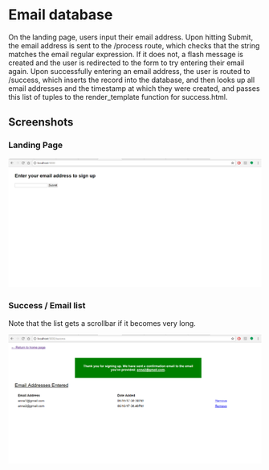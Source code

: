 # Email database

On the landing page, users input their email address. Upon hitting Submit, the email address is sent to the /process route, which checks that the string matches the email regular expression. If it does not, a flash message is created and the user is redirected to the form to try entering their email again. Upon successfully entering an email address, the user is routed to /success, which inserts the record into the database, and then looks up all email addresses and the timestamp at which they were created, and passes this list of tuples to the render\_template function for success.html. 

## Screenshots
### Landing Page

![Landing page](/doc/index.png?raw=true "index.html")


### Success / Email list
Note that the list gets a scrollbar if it becomes very long.

![Email list](/doc/success.png?raw=true "success.html")
